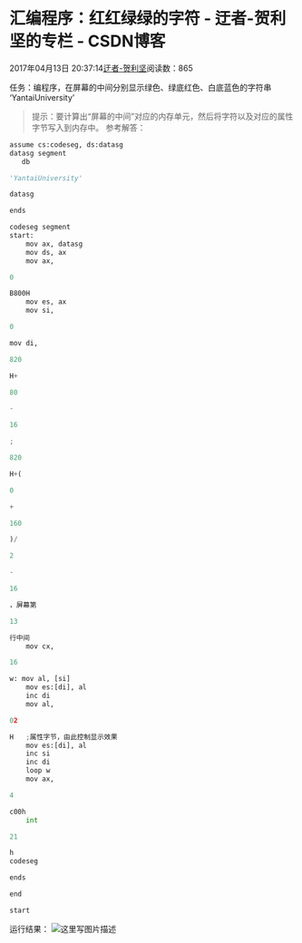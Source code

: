 
# 汇编程序：红红绿绿的字符 - 迂者-贺利坚的专栏 - CSDN博客

2017年04月13日 20:37:14[迂者-贺利坚](https://me.csdn.net/sxhelijian)阅读数：865


任务：编程序，在屏幕的中间分别显示绿色、绿底红色、白底蓝色的字符串 ‘YantaiUniversity’
> 提示：要计算出“屏幕的中间”对应的内存单元，然后将字符以及对应的属性字节写入到内存中。
参考解答：
```python
assume cs:codeseg, ds:datasg
datasg segment
   db
```
```python
'YantaiUniversity'
```
```python
datasg
```
```python
ends
```
```python
codeseg segment
start:
    mov ax, datasg
    mov ds, ax
    mov ax,
```
```python
0
```
```python
B800H
    mov es, ax
    mov si,
```
```python
0
```
```python
mov di,
```
```python
820
```
```python
H+
```
```python
80
```
```python
-
```
```python
16
```
```python
;
```
```python
820
```
```python
H+(
```
```python
0
```
```python
+
```
```python
160
```
```python
)/
```
```python
2
```
```python
-
```
```python
16
```
```python
，屏幕第
```
```python
13
```
```python
行中间
    mov cx,
```
```python
16
```
```python
w: mov al, [si]
    mov es:[di], al
    inc di
    mov al,
```
```python
02
```
```python
H   ;属性字节，由此控制显示效果
    mov es:[di], al
    inc si
    inc di
    loop w
    mov ax,
```
```python
4
```
```python
c00h
    int
```
```python
21
```
```python
h
codeseg
```
```python
ends
```
```python
end
```
```python
start
```
运行结果：
![这里写图片描述](https://img-blog.csdn.net/20170413203541017?watermark/2/text/aHR0cDovL2Jsb2cuY3Nkbi5uZXQvc3hoZWxpamlhbg==/font/5a6L5L2T/fontsize/400/fill/I0JBQkFCMA==/dissolve/70/gravity/SouthEast)

